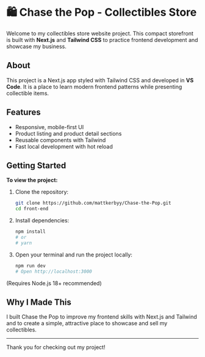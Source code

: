 # 🛍️ Chase the Pop - Collectibles Store

Welcome to my collectibles store website project. This compact storefront is built with **Next.js** and **Tailwind CSS** to practice frontend development and showcase my business.

## About

This project is a Next.js app styled with Tailwind CSS and developed in **VS Code**. It is a place to learn modern frontend patterns while presenting collectible items.

## Features

- Responsive, mobile-first UI
- Product listing and product detail sections
- Reusable components with Tailwind
- Fast local development with hot reload

## Getting Started

**To view the project:**

1. Clone the repository:

    ```bash
    git clone https://github.com/mattkerbyy/Chase-the-Pop.git
    cd front-end
    ```

2. Install dependencies:

    ```bash
    npm install
    # or
    # yarn
    ```

3. Open your terminal and run the project locally:

    ```bash
    npm run dev
    # Open http://localhost:3000
    ```

(Requires Node.js 18+ recommended)

## Why I Made This

I built Chase the Pop to improve my frontend skills with Next.js and Tailwind and to create a simple, attractive place to showcase and sell my collectibles.

---

Thank you for checking out my project!
